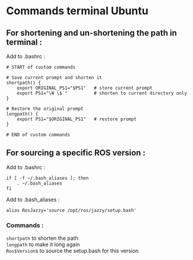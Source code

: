 # Commands terminal Ubuntu
## For shortening and un-shortening the path in terminal :

Add to .bashrc :
```
# START of custom commands

# Save current prompt and shorten it
shortpath() {
    export ORIGINAL_PS1="$PS1"   # store current prompt
    export PS1="\W \$ "          # shorten to current directory only
}

# Restore the original prompt
longpath() {
    export PS1="$ORIGINAL_PS1"   # restore prompt
}

# END of custom commands
```

## For sourcing a specific ROS version :
Add to .bashrc :

```
if [ -f ~/.bash_aliases ]; then
    . ~/.bash_aliases
fi
```

Add to .bash_aliases : 
```
alias RosJazzy='source /opt/ros/jazzy/setup.bash'
```

### Commands : 
`shortpath` to shorten the path \
`longpath` to make it long again \
`Ros$Version$` to source the setup.bash for this version
